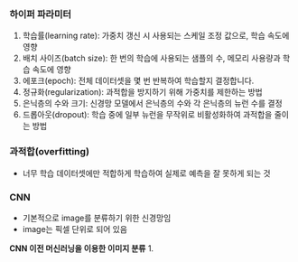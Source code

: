 ### 하이퍼 파라미터
1. 학습률(learning rate): 가중치 갱신 시 사용되는 스케일 조정 값으로, 학습 속도에 영향
2. 배치 사이즈(batch size): 한 번의 학습에 사용되는 샘플의 수, 메모리 사용량과 학습 속도에 영향
3. 에포크(epoch): 전체 데이터셋을 몇 번 반복하여 학습할지 결정합니다.
4. 정규화(regularization): 과적합을 방지하기 위해 가중치를 제한하는 방법
5. 은닉층의 수와 크기: 신경망 모델에서 은닉층의 수와 각 은닉층의 뉴런 수를 결정
6. 드롭아웃(dropout): 학습 중에 일부 뉴런을 무작위로 비활성화하여 과적합을 줄이는 방법

### 과적합(overfitting)
- 너무 학습 데이터셋에만 적합하게 학습하여 실제로 예측을 잘 못하게 되는 것


### CNN
- 기본적으로 image를 분류하기 위한 신경망임
- image는 픽셀 단위로 되어 있음

**CNN 이전 머신러닝을 이용한 이미지 분류**
1. 